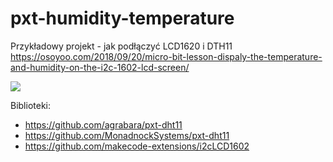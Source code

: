 # pxt-humidity-temperature

Przykładowy projekt - jak podłączyć LCD1620 i DTH11
https://osoyoo.com/2018/09/20/micro-bit-lesson-dispaly-the-temperature-and-humidity-on-the-i2c-1602-lcd-screen/

<IMG SRC="https://osoyoo.com/wp-content/uploads/2018/09/Dispaly-the-Temperature-and-Humidity-on-the-I2C-1602-LCD-Screen_bb-1024x662.jpg"><BR>
  
Biblioteki:
- https://github.com/agrabara/pxt-dht11
- https://github.com/MonadnockSystems/pxt-dht11
- https://github.com/makecode-extensions/i2cLCD1602

